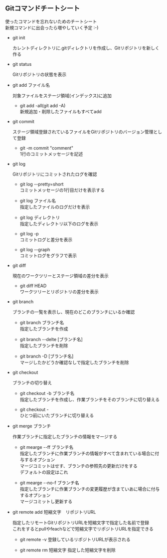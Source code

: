 ## Gitコマンドチートシート

使ったコマンドを忘れないためのチートシート  
新規コマンドに出会ったら増やしていく予定 :-)


- git init

	カレントディレクトリに.gitディレクトリを作成し、Gitリポジトリを新しく作る

- git status

	Gitリポジトリの状態を表示

- git add ファイル名

	対象ファイルをステージ領域(インデックス)に追加

	- git add -all(git add -A)  
	新規追加・削除したファイルもすべてadd

- git commit

	ステージ領域登録されているファイルをGitリポジトリのバージョン管理として登録

	- git -m commit "comment"  
	1行のコミットメッセージを記述

- git log

	Gitリポジトリにコミットされたログを確認

	- git log --pretty=short  
	  コミットメッセージの1行目だけを表示する

	- git log ファイル名  
	指定したファイルのログだけを表示

	- git log ディレクトリ  
	指定したディレクトリ以下のログを表示

	- git log -p  
	コミットログと差分を表示

	- git log --graph  
	コミットログをグラフで表示

 - git diff

 	現在のワークツリーとステージ領域の差分を表示

 	- git diff HEAD  
 	ワークツリーとリポジトリの差分を表示

 - git branch

 	ブランチの一覧を表示し、現在のどこのブランチにいるか確認

 	- git branch ブランチ名  
 	指定したブランチを作成

 	- git branch --delte [ブランチ名]  
 	指定したブランチを削除

 	- git branch -D [ブランチ名]  
 	マージしたかどうか確認なしで指定したブランチを削除

 	
 -	git checkout

 	ブランチの切り替え

 	- git checkout -b ブランチ名  
 	指定したブランチを作成し、作業ブランチをそのブランチに切り替える

 	- git checkout -  
 	ひとつ前にいたブランチに切り替える

 - git merge ブランチ

 	作業ブランチに指定したブランチの情報をマージする

 	- git mearge --ff ブランチ名  
 	指定したブランチに作業ブランチの情報がすべて含まれている場合に付与するオプション  
 	マージコミットはせす、ブランチの参照先の更新だけをする  
 	デフォルトの設定はこれ

 	- git mearge --no-f ブランチ名  
 	指定したブランチに作業ブランチの変更履歴が含まていあに場合に付与するオプション  
 	マージコミットし更新する

 - git remote add 短縮文字　リポジトリURL

 	指定したリモートGitリポジトリURLを短縮文字で指定した名前で登録  
 	これをするとpullやfeachなどで短縮文字でリポジトリURLを指定できる

 	- git remote -v
 		登録しているリポジトリURLが表示される

 	- git remote rm 短縮文字
 		指定した短縮文字を削除